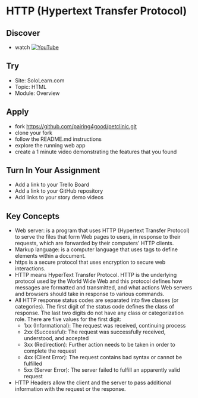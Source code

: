 # HTTP (Hypertext Transfer Protocol)

## Discover
-  watch [![YouTube](https://i.ytimg.com/vi/lHPkQfMu27w/default.jpg)](https://www.youtube.com/watch?v=lHPkQfMu27w)

## Try
- Site: SoloLearn.com
- Topic: HTML
- Module: Overview

## Apply
- fork https://github.com/pairing4good/petclinic.git
- clone your fork
- follow the README.md instructions
- explore the running web app
- create a 1 minute video demonstrating the features that you found

## Turn In Your Assignment
- Add a link to your Trello Board
- Add a link to your GitHub repository
- Add links to your story demo videos

## Key Concepts 
- Web server: is a program that uses HTTP (Hypertext Transfer Protocol) to serve the files that form Web pages to users, in response to their requests, which are forwarded by their computers' HTTP clients.
- Markup language: is a computer language that uses tags to define elements within a document.
- https is a secure protocol that uses encryption to secure web interactions. 
- HTTP means HyperText Transfer Protocol. HTTP is the underlying protocol used by the World Wide Web and this protocol defines how messages are formatted and transmitted, and what actions Web servers and browsers should take in response to various commands.
- All HTTP response status codes are separated into five classes (or categories). The first digit of the status code defines the class of response. The last two digits do not have any class or categorization role. There are five values for the first digit:
    - 1xx (Informational): The request was received, continuing process
    - 2xx (Successful): The request was successfully received, understood, and accepted
    - 3xx (Redirection): Further action needs to be taken in order to complete the request
    - 4xx (Client Error): The request contains bad syntax or cannot be fulfilled
    - 5xx (Server Error): The server failed to fulfill an apparently valid request
- HTTP Headers allow the client and the server to pass additional information with the request or the response.
